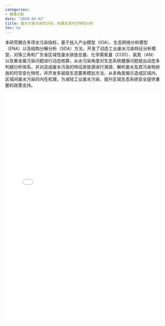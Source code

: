 ```yaml
---
categories:
- 健康诊断
date: "2020-04-02"
title: 废水代谢污染的识别、核算及其时空特性分析
toc: no
---
```


本研究耦合多项水污染指标，基于投入产出模型（IOA）、生态网络分析模型（ENA）以及结构分解分析（SDA）方法，开发了动态工业废水污染特征分析模型，对珠三角和广东省区域性废水排放总量、化学需氧量（COD）、氨氮（AN）以及重金属污染问题进行动态核算，从水污染角度对生态系统健康问题提出动态多判据分析体系，并对造成废水污染的特征排放源进行溯源，解析废水及其污染物排放的时空变化特性，并开发多层级生态要素模拟方法，从多角度揭示造成区域内、区域间废水污染的内在机理。为减轻工业废水污染，提升区域生态系统安全提供重要的政策支持。

<embed src="/post/diagnose/2.2.5废水代谢污染的识别、核算及其时空特性分析.pdf#toolbar=0" type="application/pdf" width="100%" height=750>

